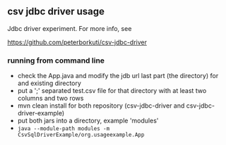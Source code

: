 ## csv jdbc driver usage

Jdbc driver experiment. For more info, see

https://github.com/peterborkuti/csv-jdbc-driver

### running from command line

* check the App.java and modify the jdb url last part (the directory) for and existing directory
* put a ';' separated test.csv file for that directory with at least two columns and two rows
* mvn clean install for both repository (csv-jdbc-driver and csv-jdbc-driver-example)
* put both jars into a directory, example 'modules'
* ```java --module-path modules -m CsvSqlDriverExample/org.usageexample.App```

